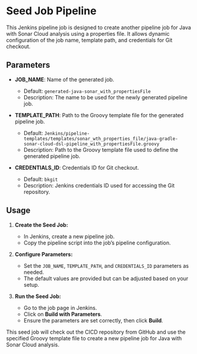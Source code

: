 # Seed Job Pipeline

This Jenkins pipeline job is designed to create another pipeline job for Java with Sonar Cloud analysis using a properties file. It allows dynamic configuration of the job name, template path, and credentials for Git checkout.

## Parameters

- **JOB_NAME**: Name of the generated job.
  - Default: `generated-java-sonar_with_propertiesFile`
  - Description: The name to be used for the newly generated pipeline job.

- **TEMPLATE_PATH**: Path to the Groovy template file for the generated pipeline job.
  - Default: `Jenkins/pipeline-templates/templates/sonar_wth_properties_file/java-gradle-sonar-cloud-dsl-pipeline_with_propertiesFile.groovy`
  - Description: Path to the Groovy template file used to define the generated pipeline job.

- **CREDENTIALS_ID**: Credentials ID for Git checkout.
  - Default: `bkgit`
  - Description: Jenkins credentials ID used for accessing the Git repository.

## Usage

1. **Create the Seed Job:**
   - In Jenkins, create a new pipeline job.
   - Copy the pipeline script into the job’s pipeline configuration.

2. **Configure Parameters:**
   - Set the `JOB_NAME`, `TEMPLATE_PATH`, and `CREDENTIALS_ID` parameters as needed.
   - The default values are provided but can be adjusted based on your setup.

3. **Run the Seed Job:**
   - Go to the job page in Jenkins.
   - Click on **Build with Parameters**.
   - Ensure the parameters are set correctly, then click **Build**.

This seed job will check out the CICD repository from GitHub and use the specified Groovy template file to create a new pipeline job for Java with Sonar Cloud analysis.
